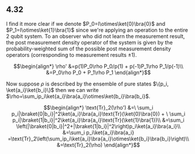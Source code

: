 ## 4.32
I find it more clear if we denote $P_0=I\otimes\ket{0}\bra{0}$ and $P_1=I\otimes\ket{1}\bra{1}$ since we're applying an operation to the entire 2 qubit system. To an observer who did not learn the measurement result, the post measurement density operator of the system is given by the probability-weighted sum of the possible post measurement density operators (corresponding to measurement results $\pm1$).
```math
\begin{align*}
\rho'
&=p(1)P_0\rho P_0/p(1) + p(-1)P_1\rho P_1/p(-1)\\
&=P_0\rho P_0 + P_1\rho P_1
\end{align*}
```

Now suppose $\rho$ is described by the ensemble of pure states $\{p_i, \ket{a_i}\ket{b_i}\}$ then we can write $\rho=\sum_ip_i\ket{a_i}\bra{a_i}\otimes\ket{b_i}\bra{b_i}$.
```math
\begin{align*}
\text{Tr}_2(\rho')
&=\ \sum_i p_i|\braket{0|b_i}|^2\ket{a_i}\bra{a_i}\text{Tr}(\ket{0}\bra{0}) + 
\ \sum_i p_i|\braket{1|b_i}|^2\ket{a_i}\bra{a_i}\text{Tr}(\ket{1}\bra{1})\\
&=\sum_i \left(|\braket{0|b_i}|^2+|\braket{1|b_i}|^2\right)p_i\ket{a_i}\bra{a_i}\\
&=\sum_i p_i\ket{a_i}\bra{a_i} =\text{Tr}_2\left(\sum_ip_i\ket{a_i}\bra{a_i}\otimes\ket{b_i}\bra{b_i}\right)\\
&=\text{Tr}_2(\rho)
\end{align*}
```